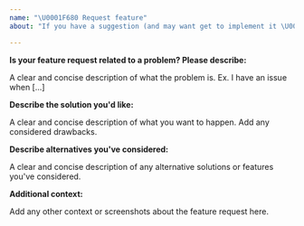 ```yaml
---
name: "\U0001F680 Request feature"
about: "If you have a suggestion (and may want get to implement it \U0001F642)!"

---
```


**Is your feature request related to a problem? Please describe:**

A clear and concise description of what the problem is. Ex. I have an issue when [...]

**Describe the solution you'd like:**

A clear and concise description of what you want to happen. Add any considered drawbacks.

**Describe alternatives you've considered:**

A clear and concise description of any alternative solutions or features you've considered.

**Additional context:**

Add any other context or screenshots about the feature request here.
